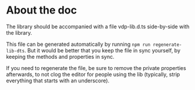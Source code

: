 # About the doc
The library should be accompanied with a file vdp-lib.d.ts side-by-side with the library.

This file can be generated automatically by running `npm run regenerate-lib-dts`. But it would be
better that you keep the file in sync yourself, by keeping the methods and properties in sync.

If you need to regenerate the file, be sure to remove the private properties afterwards, to not clog
the editor for people using the lib (typically, strip everything that starts with an underscore).


